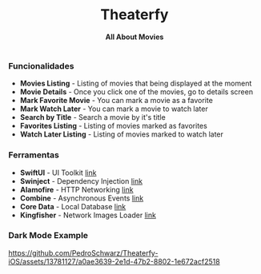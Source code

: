 <div align="center"><h1> Theaterfy </h1>
  <strong>All About Movies</strong>
  <br>
  <br>
</div>

<div align="start">
  <h3>Funcionalidades</h3>
  <ul>
    <li><strong>Movies Listing</strong> - Listing of movies that being displayed at the moment</li>
    <li><strong>Movie Details</strong> - Once you click one of the movies, go to details screen</li>
    <li><strong>Mark Favorite Movie</strong> - You can mark a movie as a favorite</li>
    <li><strong>Mark Watch Later</strong> - You can mark a movie to watch later</li>
    <li><strong>Search by Title</strong> - Search a movie by it's title</li>
    <li><strong>Favorites Listing</strong> - Listing of movies marked as favorites</li>
    <li><strong>Watch Later Listing</strong> - Listing of movies marked to watch later</li>
  </ul>
  <h3>Ferramentas</h3>
  <ul>
    <li><strong>SwiftUI</strong> - UI Toolkit <a href="https://developer.apple.com/xcode/swiftui/">link</a></li>
    <li><strong>Swinject</strong> - Dependency Injection <a href="https://github.com/Swinject/Swinject">link</a></li>
    <li><strong>Alamofire</strong> - HTTP Networking <a href="https://github.com/Alamofire/Alamofire">link</a></li>
    <li><strong>Combine</strong> - Asynchronous Events <a href="https://developer.apple.com/documentation/combine">link</a></li>
    <li><strong>Core Data</strong> - Local Database <a href="https://developer.apple.com/documentation/coredata">link</a> </li>
    <li><strong>Kingfisher</strong> - Network Images Loader <a href="https://github.com/onevcat/Kingfisher">link</a></li>
  </ul>
  <h3>Dark Mode Example</h3>
  
  https://github.com/PedroSchwarz/Theaterfy-iOS/assets/13781127/a0ae3639-2e1d-47b2-8802-1e672acf2518

</div>
